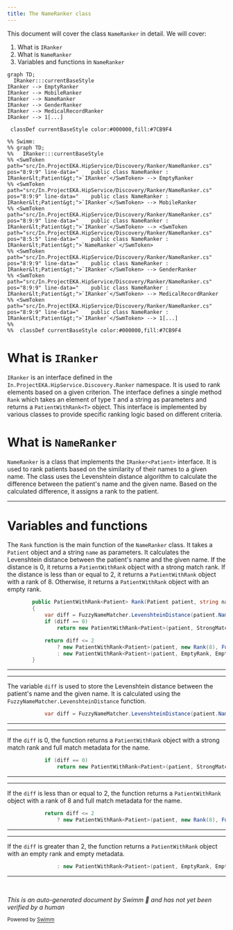 ```yaml
---
title: The NameRanker class
---
```

This document will cover the class <SwmToken path="src/In.ProjectEKA.HipService/Discovery/Ranker/NameRanker.cs" pos="8:5:5" line-data="    public class NameRanker : IRanker&lt;Patient&gt;">`NameRanker`</SwmToken> in detail. We will cover:

1. What is <SwmToken path="src/In.ProjectEKA.HipService/Discovery/Ranker/NameRanker.cs" pos="8:9:9" line-data="    public class NameRanker : IRanker&lt;Patient&gt;">`IRanker`</SwmToken>
2. What is <SwmToken path="src/In.ProjectEKA.HipService/Discovery/Ranker/NameRanker.cs" pos="8:5:5" line-data="    public class NameRanker : IRanker&lt;Patient&gt;">`NameRanker`</SwmToken>
3. Variables and functions in <SwmToken path="src/In.ProjectEKA.HipService/Discovery/Ranker/NameRanker.cs" pos="8:5:5" line-data="    public class NameRanker : IRanker&lt;Patient&gt;">`NameRanker`</SwmToken>

```mermaid
graph TD;
  IRanker:::currentBaseStyle
IRanker --> EmptyRanker
IRanker --> MobileRanker
IRanker --> NameRanker
IRanker --> GenderRanker
IRanker --> MedicalRecordRanker
IRanker --> 1[...]

 classDef currentBaseStyle color:#000000,fill:#7CB9F4

%% Swimm:
%% graph TD;
%%   IRanker:::currentBaseStyle
%% <SwmToken path="src/In.ProjectEKA.HipService/Discovery/Ranker/NameRanker.cs" pos="8:9:9" line-data="    public class NameRanker : IRanker&lt;Patient&gt;">`IRanker`</SwmToken> --> EmptyRanker
%% <SwmToken path="src/In.ProjectEKA.HipService/Discovery/Ranker/NameRanker.cs" pos="8:9:9" line-data="    public class NameRanker : IRanker&lt;Patient&gt;">`IRanker`</SwmToken> --> MobileRanker
%% <SwmToken path="src/In.ProjectEKA.HipService/Discovery/Ranker/NameRanker.cs" pos="8:9:9" line-data="    public class NameRanker : IRanker&lt;Patient&gt;">`IRanker`</SwmToken> --> <SwmToken path="src/In.ProjectEKA.HipService/Discovery/Ranker/NameRanker.cs" pos="8:5:5" line-data="    public class NameRanker : IRanker&lt;Patient&gt;">`NameRanker`</SwmToken>
%% <SwmToken path="src/In.ProjectEKA.HipService/Discovery/Ranker/NameRanker.cs" pos="8:9:9" line-data="    public class NameRanker : IRanker&lt;Patient&gt;">`IRanker`</SwmToken> --> GenderRanker
%% <SwmToken path="src/In.ProjectEKA.HipService/Discovery/Ranker/NameRanker.cs" pos="8:9:9" line-data="    public class NameRanker : IRanker&lt;Patient&gt;">`IRanker`</SwmToken> --> MedicalRecordRanker
%% <SwmToken path="src/In.ProjectEKA.HipService/Discovery/Ranker/NameRanker.cs" pos="8:9:9" line-data="    public class NameRanker : IRanker&lt;Patient&gt;">`IRanker`</SwmToken> --> 1[...]
%% 
%%  classDef currentBaseStyle color:#000000,fill:#7CB9F4
```

# What is <SwmToken path="src/In.ProjectEKA.HipService/Discovery/Ranker/NameRanker.cs" pos="8:9:9" line-data="    public class NameRanker : IRanker&lt;Patient&gt;">`IRanker`</SwmToken>

<SwmToken path="src/In.ProjectEKA.HipService/Discovery/Ranker/NameRanker.cs" pos="8:9:9" line-data="    public class NameRanker : IRanker&lt;Patient&gt;">`IRanker`</SwmToken> is an interface defined in the <SwmToken path="src/In.ProjectEKA.HipService/Discovery/Ranker/NameRanker.cs" pos="1:2:10" line-data="namespace In.ProjectEKA.HipService.Discovery.Ranker">`In.ProjectEKA.HipService.Discovery.Ranker`</SwmToken> namespace. It is used to rank elements based on a given criterion. The interface defines a single method <SwmToken path="src/In.ProjectEKA.HipService/Discovery/Ranker/NameRanker.cs" pos="10:8:8" line-data="        public PatientWithRank&lt;Patient&gt; Rank(Patient patient, string name)">`Rank`</SwmToken> which takes an element of type `T` and a string as parameters and returns a `PatientWithRank<T>` object. This interface is implemented by various classes to provide specific ranking logic based on different criteria.

# What is <SwmToken path="src/In.ProjectEKA.HipService/Discovery/Ranker/NameRanker.cs" pos="8:5:5" line-data="    public class NameRanker : IRanker&lt;Patient&gt;">`NameRanker`</SwmToken>

<SwmToken path="src/In.ProjectEKA.HipService/Discovery/Ranker/NameRanker.cs" pos="8:5:5" line-data="    public class NameRanker : IRanker&lt;Patient&gt;">`NameRanker`</SwmToken> is a class that implements the <SwmToken path="src/In.ProjectEKA.HipService/Discovery/Ranker/NameRanker.cs" pos="8:9:12" line-data="    public class NameRanker : IRanker&lt;Patient&gt;">`IRanker<Patient>`</SwmToken> interface. It is used to rank patients based on the similarity of their names to a given name. The class uses the Levenshtein distance algorithm to calculate the difference between the patient's name and the given name. Based on the calculated difference, it assigns a rank to the patient.

<SwmSnippet path="/src/In.ProjectEKA.HipService/Discovery/Ranker/NameRanker.cs" line="10">

---

# Variables and functions

The <SwmToken path="src/In.ProjectEKA.HipService/Discovery/Ranker/NameRanker.cs" pos="10:8:8" line-data="        public PatientWithRank&lt;Patient&gt; Rank(Patient patient, string name)">`Rank`</SwmToken> function is the main function of the <SwmToken path="src/In.ProjectEKA.HipService/Discovery/Ranker/NameRanker.cs" pos="8:5:5" line-data="    public class NameRanker : IRanker&lt;Patient&gt;">`NameRanker`</SwmToken> class. It takes a <SwmToken path="src/In.ProjectEKA.HipService/Discovery/Ranker/NameRanker.cs" pos="10:5:5" line-data="        public PatientWithRank&lt;Patient&gt; Rank(Patient patient, string name)">`Patient`</SwmToken> object and a string <SwmToken path="src/In.ProjectEKA.HipService/Discovery/Ranker/NameRanker.cs" pos="10:17:17" line-data="        public PatientWithRank&lt;Patient&gt; Rank(Patient patient, string name)">`name`</SwmToken> as parameters. It calculates the Levenshtein distance between the patient's name and the given name. If the distance is 0, it returns a <SwmToken path="src/In.ProjectEKA.HipService/Discovery/Ranker/NameRanker.cs" pos="10:3:3" line-data="        public PatientWithRank&lt;Patient&gt; Rank(Patient patient, string name)">`PatientWithRank`</SwmToken> object with a strong match rank. If the distance is less than or equal to 2, it returns a <SwmToken path="src/In.ProjectEKA.HipService/Discovery/Ranker/NameRanker.cs" pos="10:3:3" line-data="        public PatientWithRank&lt;Patient&gt; Rank(Patient patient, string name)">`PatientWithRank`</SwmToken> object with a rank of 8. Otherwise, it returns a <SwmToken path="src/In.ProjectEKA.HipService/Discovery/Ranker/NameRanker.cs" pos="10:3:3" line-data="        public PatientWithRank&lt;Patient&gt; Rank(Patient patient, string name)">`PatientWithRank`</SwmToken> object with an empty rank.

```c#
        public PatientWithRank<Patient> Rank(Patient patient, string name)
        {
            var diff = FuzzyNameMatcher.LevenshteinDistance(patient.Name, name);
            if (diff == 0)
                return new PatientWithRank<Patient>(patient, StrongMatchRank, FullMatchMeta(Match.Name));

            return diff <= 2
                ? new PatientWithRank<Patient>(patient, new Rank(8), FullMatchMeta(Match.Name))
                : new PatientWithRank<Patient>(patient, EmptyRank, EmptyMeta);
        }
```

---

</SwmSnippet>

<SwmSnippet path="/src/In.ProjectEKA.HipService/Discovery/Ranker/NameRanker.cs" line="12">

---

The variable <SwmToken path="src/In.ProjectEKA.HipService/Discovery/Ranker/NameRanker.cs" pos="12:3:3" line-data="            var diff = FuzzyNameMatcher.LevenshteinDistance(patient.Name, name);">`diff`</SwmToken> is used to store the Levenshtein distance between the patient's name and the given name. It is calculated using the <SwmToken path="src/In.ProjectEKA.HipService/Discovery/Ranker/NameRanker.cs" pos="12:7:9" line-data="            var diff = FuzzyNameMatcher.LevenshteinDistance(patient.Name, name);">`FuzzyNameMatcher.LevenshteinDistance`</SwmToken> function.

```c#
            var diff = FuzzyNameMatcher.LevenshteinDistance(patient.Name, name);
```

---

</SwmSnippet>

<SwmSnippet path="/src/In.ProjectEKA.HipService/Discovery/Ranker/NameRanker.cs" line="13">

---

If the <SwmToken path="src/In.ProjectEKA.HipService/Discovery/Ranker/NameRanker.cs" pos="13:4:4" line-data="            if (diff == 0)">`diff`</SwmToken> is 0, the function returns a <SwmToken path="src/In.ProjectEKA.HipService/Discovery/Ranker/NameRanker.cs" pos="14:5:5" line-data="                return new PatientWithRank&lt;Patient&gt;(patient, StrongMatchRank, FullMatchMeta(Match.Name));">`PatientWithRank`</SwmToken> object with a strong match rank and full match metadata for the name.

```c#
            if (diff == 0)
                return new PatientWithRank<Patient>(patient, StrongMatchRank, FullMatchMeta(Match.Name));
```

---

</SwmSnippet>

<SwmSnippet path="/src/In.ProjectEKA.HipService/Discovery/Ranker/NameRanker.cs" line="16">

---

If the <SwmToken path="src/In.ProjectEKA.HipService/Discovery/Ranker/NameRanker.cs" pos="16:3:3" line-data="            return diff &lt;= 2">`diff`</SwmToken> is less than or equal to 2, the function returns a <SwmToken path="src/In.ProjectEKA.HipService/Discovery/Ranker/NameRanker.cs" pos="17:5:5" line-data="                ? new PatientWithRank&lt;Patient&gt;(patient, new Rank(8), FullMatchMeta(Match.Name))">`PatientWithRank`</SwmToken> object with a rank of 8 and full match metadata for the name.

```c#
            return diff <= 2
                ? new PatientWithRank<Patient>(patient, new Rank(8), FullMatchMeta(Match.Name))
```

---

</SwmSnippet>

<SwmSnippet path="/src/In.ProjectEKA.HipService/Discovery/Ranker/NameRanker.cs" line="18">

---

If the <SwmToken path="src/In.ProjectEKA.HipService/Discovery/Ranker/NameRanker.cs" pos="12:3:3" line-data="            var diff = FuzzyNameMatcher.LevenshteinDistance(patient.Name, name);">`diff`</SwmToken> is greater than 2, the function returns a <SwmToken path="src/In.ProjectEKA.HipService/Discovery/Ranker/NameRanker.cs" pos="18:5:5" line-data="                : new PatientWithRank&lt;Patient&gt;(patient, EmptyRank, EmptyMeta);">`PatientWithRank`</SwmToken> object with an empty rank and empty metadata.

```c#
                : new PatientWithRank<Patient>(patient, EmptyRank, EmptyMeta);
```

---

</SwmSnippet>

&nbsp;

*This is an auto-generated document by Swimm 🌊 and has not yet been verified by a human*

<SwmMeta version="3.0.0" repo-id="Z2l0aHViJTNBJTNBaGlwLXNlcnZpY2UlM0ElM0FTd2ltbS1EZW1v" repo-name="hip-service"><sup>Powered by [Swimm](/)</sup></SwmMeta>
